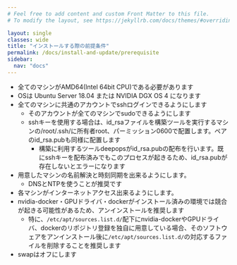 ```yaml
---
# Feel free to add content and custom Front Matter to this file.
# To modify the layout, see https://jekyllrb.com/docs/themes/#overriding-theme-defaults

layout: single
classes: wide
title: "インストールする際の前提条件"
permalink: /docs/install-and-update/prerequisite
sidebar:
  nav: "docs"
---
```

* 全てのマシンがAMD64(Intel 64bit CPU)である必要があります
* OSは Ubuntu Server 18.04 または NVIDIA DGX OS 4 になります
* 全てのマシンに共通のアカウントでsshログインできるようにします
  * そのアカウントが全てのマシンでsudoできるようにします
  * sshキーを使用する場合は、id_rsaファイルを構築ツールを実行するマシンの/root/.ssh/に所有者root、パーミッション0600で配置します。ペアのid_rsa.pubも同様に配置します
    * 構築に利用するツールdeepopsがid_rsa.pubの配布を行います。既にsshキーを配布済みでもこのプロセスが起きるため、id_rsa.pubが存在しないとエラーになります
* 用意したマシンの名前解決と時刻同期を出来るようにします。
  * DNSとNTPを使うことが推奨です
* 各マシンがインターネットアクセス出来るようにします。
* nvidia-docker・GPUドライバ・dockerがインストール済みの環境では競合が起きる可能性があるため、アンインストールを推奨します
  * 特に、`/etc/apt/sources.list.d/`配下にnvidia-dockerやGPUドライバ、dockerのリポジトリ登録を独自に用意している場合、そのソフトウェアをアンインストール後に`/etc/apt/sources.list.d/`の対応するファイルを削除することを推奨します
* swapはオフにします